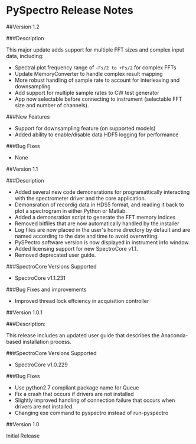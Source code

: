 # PySpectro Release Notes

##Version 1.2

###Description

This major update adds support for multiple FFT sizes and complex input data, including:

* Spectral plot frequency range of `-Fs/2 to +Fs/2` for complex FFTs
* Update MemoryConverter to handle complex result mapping
* More robust handling of sample rate to account for interleaving and downsampling
* Add support for multiple sample rates to CW test generator
* App now selectable before connecting to instrument (selectable FFT size and number of channels).

###New Features

* Support for downsampling feature (on supported models)
* Added ability to enable/disable data HDF5 logging for performance  

###Bug Fixes

* None



##Version 1.1

###Description

* Added several new code demonsrations for programattically 
   interacting with the spectrometer driver and the core application.
* Demonsration of recordig data in HDS5 format, and reading it 
   back to plot a spectrogram in either Python or Matlab.
* Added a demonsration script to generate the FFT memory indices
* Removed bitfiles that are now automatically handled by the installer
* Log files are now placed in the user's home directory by default 
  and are named according to the date and time to avoid overwriting.
* PySPectro software version is now displayed in instrument info window.
* Added licensing support for new SpectroCore v1.1. 
* Removed deprecated user guide.

###SpectroCore Versions Supported

* SpectroCore v1.1.231

###Bug Fixes and improvements

* Improved thread lock effciency in acquisition controller


##Version 1.0.1

###Description: 

This release includes an updated user guide that describes the 
Anaconda-based installation process.

###SpectroCore Versions Supported

* SpectroCore v1.0.229

###Bug Fixes

* Use python2.7 compliant package name for Queue
* Fix a crash that occurs if drivers are not installed
* Slightly improved handling of connection failure that occurs 
   when drivers are not installed.
* Changing exe command to pyspectro instead of run-pyspectro



##Version 1.0

Initial Release



